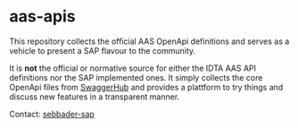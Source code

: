 # aas-apis
This repository collects the official AAS OpenApi definitions and serves as a vehicle to present a SAP flavour to the community.

It is **not** the official or normative source for either the IDTA AAS API definitions nor the SAP implemented ones. It simply collects the core OpenApi files from [SwaggerHub](https://app.swaggerhub.com/search?owner=Plattform_i40) and provides a plattform to try things and discuss new features in a transparent manner.

Contact: [sebbader-sap](https://github.com/sebbader-sap)